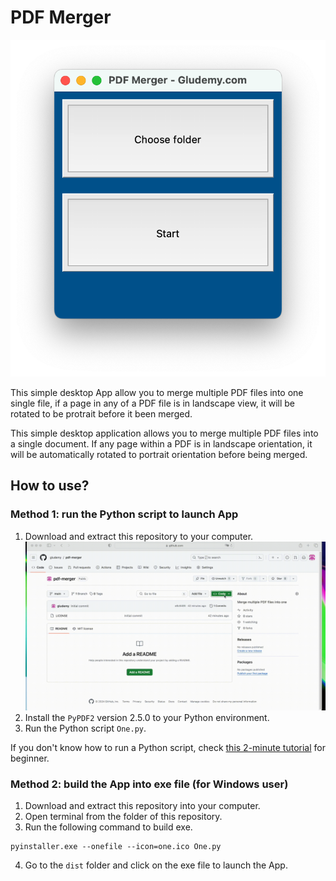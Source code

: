 # PDF Merger

![img](screenshot.png)

This simple desktop App allow you to merge multiple PDF files into one single file, if a page in any of a PDF file is in landscape view, it will be rotated to be protrait before it been merged.

This simple desktop application allows you to merge multiple PDF files into a single document. If any page within a PDF is in landscape orientation, it will be automatically rotated to portrait orientation before being merged.


## How to use?

### Method 1: run the Python script to launch App

1. Download and extract this repository to your computer.
![img](downloadrepo.gif)
2. Install the `PyPDF2` version 2.5.0 to your Python environment.
3. Run the Python script `One.py`.

If you don't know how to run a Python script, check [this 2-minute tutorial](https://gludemy.com/how-to-run-a-python-script-098fe2797f2e) for beginner.


### Method 2: build the App into exe file (for Windows user)

1. Download and extract this repository into your computer.
2. Open terminal from the folder of this repository.
3. Run the following command to build exe.
  
```
pyinstaller.exe --onefile --icon=one.ico One.py
```

4. Go to the `dist` folder and click on the exe file to launch the App.



